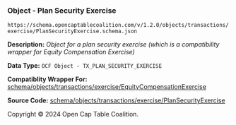 ### Object - Plan Security Exercise

`https://schema.opencaptablecoalition.com/v/1.2.0/objects/transactions/exercise/PlanSecurityExercise.schema.json`

  **Description:** _Object for a plan security exercise (which is a compatibility wrapper for Equity Compensation Exercise)_

  **Data Type:** `OCF Object - TX_PLAN_SECURITY_EXERCISE`

  **Compatiblity Wrapper For:** [schema/objects/transactions/exercise/EquityCompensationExercise](./EquityCompensationExercise.md)

  **Source Code:** [schema/objects/transactions/exercise/PlanSecurityExercise](../../../../../../schema/objects/transactions/exercise/PlanSecurityExercise.schema.json)

Copyright © 2024 Open Cap Table Coalition.
